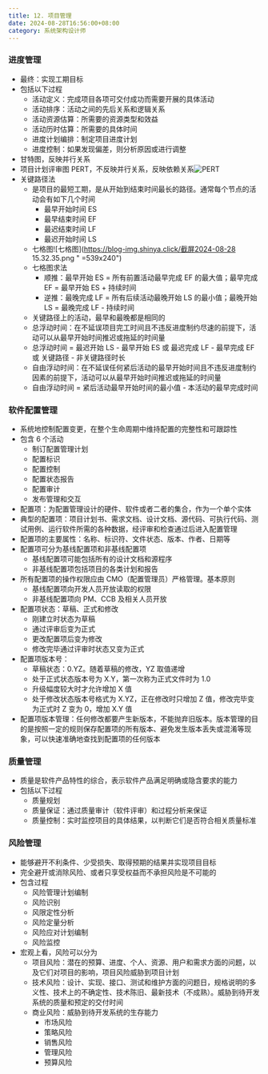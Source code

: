 ```yaml
---
title: 12. 项目管理
date: 2024-08-28T16:56:00+08:00
category: 系统架构设计师
---
```


### 进度管理

* 最终：实现工期目标
* 包括以下过程
  * 活动定义：完成项目各项可交付成功而需要开展的具体活动
  * 活动排序：活动之间的先后关系和逻辑关系
  * 活动资源估算：所需要的资源类型和效益
  * 活动历时估算：所需要的具体时间
  * 进度计划编排：制定项目进度计划
  * 进度控制：如果发现偏差，则分析原因或进行调整
* 甘特图，反映并行关系
* 项目计划评审图 PERT，不反映并行关系，反映依赖关系![PERT](https://blog-img.shinya.click/截屏2024-08-28%2015.25.44.png)
* 关键路径法
  * 是项目的最短工期，是从开始到结束时间最长的路径。通常每个节点的活动会有如下几个时间
    * 最早开始时间 ES
    * 最早结束时间 EF
    * 最迟结束时间 LF
    * 最迟开始时间 LS
  * 七格图![七格图](https://blog-img.shinya.click/截屏2024-08-28 15.32.35.png " =539x240")
  * 七格图求法
    * 顺推：最早开始 ES = 所有前置活动最早完成 EF 的最大值；最早完成 EF = 最早开始 ES + 持续时间
    * 逆推：最晚完成 LF = 所有后续活动最晚开始 LS 的最小值；最晚开始 LS = 最晚完成 LF - 持续时间
  * 关键路径上的活动，最早和最晚都是相同的
  * 总浮动时间：在不延误项目完工时间且不违反进度制约尽速的前提下，活动可以从最早开始时间推迟或拖延的时间量
  * 总浮动时间 = 最迟开始 LS - 最早开始 ES 或 最迟完成 LF - 最早完成 EF 或 关键路径 - 非关键路径时长
  * 自由浮动时间：在不延误任何紧后活动的最早开始时间且不违反进度制约因素的前提下，活动可以从最早开始时间推迟或拖延的时间量
  * 自由浮动时间 = 紧后活动最早开始时间的最小值 - 本活动的最早完成时间

### 软件配置管理

* 系统地控制配置变更，在整个生命周期中维持配置的完整性和可跟踪性
* 包含 6 个活动
  * 制订配置管理计划
  * 配置标识
  * 配置控制
  * 配置状态报告
  * 配置审计
  * 发布管理和交互
* 配置项：为配置管理设计的硬件、软件或者二者的集合，作为一个单个实体
* 典型的配置项：项目计划书、需求文档、设计文档、源代码、可执行代码、测试用例、运行软件所需的各种数据，经评审和检查通过后进入配置管理
* 配置项的主要属性：名称、标识符、文件状态、版本、作者、日期等
* 配置项可分为基线配置项和非基线配置项
  * 基线配置项可能包括所有的设计文档和源程序
  * 非基线配置项包括项目的各类计划和报告
* 所有配置项的操作权限应由 CMO（配置管理员）严格管理。基本原则
  * 基线配置项向开发人员开放读取的权限
  * 非基线配置项向 PM、CCB 及相关人员开放
* 配置项状态：草稿、正式和修改
  * 刚建立时状态为草稿
  * 通过评审后变为正式
  * 更改配置项后变为修改
  * 修改完毕通过评审时状态又变为正式
* 配置项版本号：
  * 草稿状态：0.YZ。随着草稿的修改，YZ 取值递增
  * 处于正式状态版本号为 X.Y，第一次称为正式文件时为 1.0
  * 升级幅度较大时才允许增加 X 值
  * 处于修改状态版本号格式为 X.YZ，正在修改时只增加 Z 值，修改完毕变为正式时 Z 变为 0，增加 X.Y 值
* 配置项版本管理：任何修改都要产生新版本，不能抛弃旧版本。版本管理的目的是按照一定的规则保存配置项的所有版本、避免发生版本丢失或混淆等现象，可以快速准确地查找到配置项的任何版本

### 质量管理

* 质量是软件产品特性的综合，表示软件产品满足明确或隐含要求的能力
* 包括以下过程
  * 质量规划
  * 质量保证：通过质量审计（软件评审）和过程分析来保证
  * 质量控制：实时监控项目的具体结果，以判断它们是否符合相关质量标准

### 风险管理

* 能够避开不利条件、少受损失、取得预期的结果并实现项目目标
* 完全避开或消除风险、或者只享受权益而不承担风险是不可能的
* 包含过程
  * 风险管理计划编制
  * 风险识别
  * 风限定性分析
  * 风险定量分析
  * 风险应对计划编制
  * 风险监控
* 宏观上看，风险可以分为
  * 项目风险：潜在的预算、进度、个人、资源、用户和需求方面的问题，以及它们对项目的影响，项目风险威胁到项目计划
  * 技术风险：设计、实现、接口、测试和维护方面的问题日，规格说明的多义性、技术上的不确定性、技术陈旧、最新技术（不成熟）。威胁到待开发系统的质量和预定的交付时间
  * 商业风险：威胁到待开发系统的生存能力
    * 市场风险
    * 策略风险
    * 销售风险
    * 管理风险
    * 预算风险